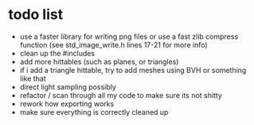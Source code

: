 # todo list

 - use a faster library for writing png files or use a fast zlib compress function (see std_image_write.h lines 17-21 for more info)
 - clean up the #includes
 - add more hittables (such as planes, or triangles)
 - if i add a triangle hittable, try to add meshes using BVH or something like that
 - direct light sampling possibly
 - refactor / scan through all my code to make sure its not shitty
 - rework how exporting works
 - make sure everything is correctly cleaned up
